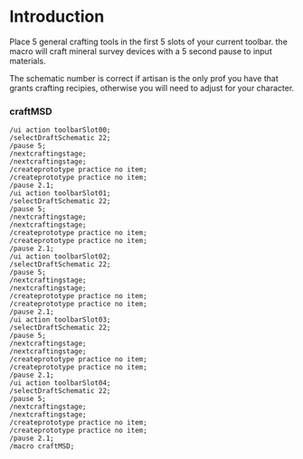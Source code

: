 # Introduction

Place 5 general crafting tools in the first 5 slots of your current toolbar. the macro will craft mineral survey devices with a 5 second pause to input materials.

The schematic number is correct if artisan is the only prof you have that grants crafting recipies, otherwise you will need to adjust for your character. 

### craftMSD
```
/ui action toolbarSlot00;
/selectDraftSchematic 22;
/pause 5;
/nextcraftingstage;
/nextcraftingstage;
/createprototype practice no item;
/createprototype practice no item;
/pause 2.1;
/ui action toolbarSlot01;
/selectDraftSchematic 22;
/pause 5;
/nextcraftingstage;
/nextcraftingstage;
/createprototype practice no item;
/createprototype practice no item;
/pause 2.1;
/ui action toolbarSlot02;
/selectDraftSchematic 22;
/pause 5;
/nextcraftingstage;
/nextcraftingstage;
/createprototype practice no item;
/createprototype practice no item;
/pause 2.1;
/ui action toolbarSlot03;
/selectDraftSchematic 22;
/pause 5;
/nextcraftingstage;
/nextcraftingstage;
/createprototype practice no item;
/createprototype practice no item;
/pause 2.1;
/ui action toolbarSlot04;
/selectDraftSchematic 22;
/pause 5;
/nextcraftingstage;
/nextcraftingstage;
/createprototype practice no item;
/createprototype practice no item;
/pause 2.1;
/macro craftMSD;
```
